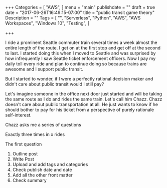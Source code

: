 +++
Categories = [
  "AWS",
]
menu = "main"
publishdate = ""
draft = true
date = "2017-06-26T16:49:15-07:00"
title = "public transit game theory"
Description = ""
Tags = [
  "",
  "Serverless",
  "Python",
  "AWS",
  "AWS Workspaces",
  "Windows 10",
  "Testing",
]

+++

I ride a prominent Seattle commuter train several times a week almost the entire length of the route. I get on at the first stop and get off at the second to last. I started doing this when I moved to Seattle and was surprised by how infrequently I saw Seattle ticket enforcement officers. Now I pay my daily toll every ride and plan to continue doing so because trains are awesome and I support public transit. 

But I started to wonder, if I were a perfectly rational decision maker and didn't care about public transit would I still pay?

<!--more-->

Let's imagine someone in the office next door just started and will be taking the same route as I do and rides the same train. Let's call him Chazz. Chazz doesn't care about public transportation at all. He just wants to know if he should bother to pay for his ticket from a perspective of purely rationale self-interest.

Chazz asks me a series of questions

Exactly three times in x rides

The first question 




1. Outline post
2. Write Post
3. Upload and add tags and categories
4. Check publish date and date
5. Add all the other front matter
6. Check summary